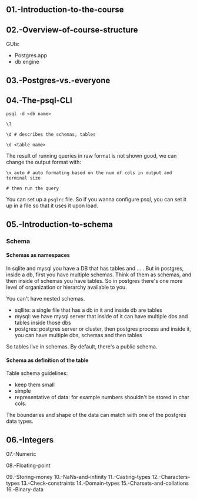 ## 01.-Introduction-to-the-course

## 02.-Overview-of-course-structure
GUIs:
- Postgres.app
- db engine

## 03.-Postgres-vs.-everyone

## 04.-The-psql-CLI
```shell
psql -d <db name>

\?

\d # describes the schemas, tables

\d <table name> 
```

The result of running queries in raw format is not shown good, we can change the output format with:
```shell
\x auto # auto formating based on the num of cols in output and terminal size

# then run the query
```

You can set up a `psqlrc` file. So if you wanna configure psql, you can set it up in a file so that it uses it upon load.

## 05.-Introduction-to-schema
### Schema
#### Schemas as namespaces
In sqlite and mysql you have a DB that has tables and ... . But in postgres, inside a db, first you have multiple schemas.
Think of them as schemas, and then inside of schemas you have tables. So in postgres there's one more level
of organization or hierarchy available to you.

You can't have nested schemas.

- sqllite: a single file that has a db in it and inside db are tables
- mysql: we have mysql server that inside of it can have multiple dbs and tables inside those dbs
- postgres: postgres server or cluster, then postgres process and inside it, you can have multiple dbs, schemas and then tables

So tables live in schemas. By default, there's a public schema.

#### Schema as definition of the table

Table schema guidelines:
- keep them small
- simple
- representative of data: for example numbers shouldn't be stored in char cols.

The boundaries and shape of the data can match with one of the postgres data types.


## 06.-Integers

07.-Numeric

08.-Floating-point

09.-Storing-money
10.-NaNs-and-infinity
11.-Casting-types
12.-Characters-types
13.-Check-constraints
14.-Domain-types
15.-Charsets-and-collations
16.-Binary-data